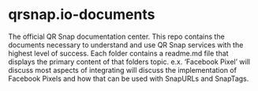 # qrsnap.io-documents
The official QR Snap documentation center. This repo contains the documents necessary to understand and use QR Snap services with the highest level of success. Each folder contains a readme.md file that displays the primary content of that folders topic. e.x. ‘Facebook Pixel’ will discuss most aspects of integrating will discuss the implementation of Facebook Pixels and how that can be used with SnapURLs and SnapTags. 
